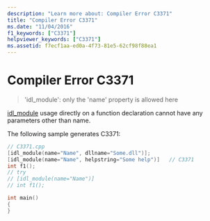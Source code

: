 ```yaml
---
description: "Learn more about: Compiler Error C3371"
title: "Compiler Error C3371"
ms.date: "11/04/2016"
f1_keywords: ["C3371"]
helpviewer_keywords: ["C3371"]
ms.assetid: f7ecf1aa-ed0a-4f73-81e5-62cf98f88ea1
---
```

# Compiler Error C3371

> 'idl_module': only the 'name' property is allowed here

[idl_module](../../windows/attributes/idl-module.md) usage directly on a function declaration cannot have any parameters other than name.

The following sample generates C3371:

```cpp
// C3371.cpp
[idl_module(name="Name", dllname="Some.dll")];
[idl_module(name="Name", helpstring="Some help")]   // C3371
int f1();
// try
// [idl_module(name="Name")]
// int f1();

int main()
{
}
```

